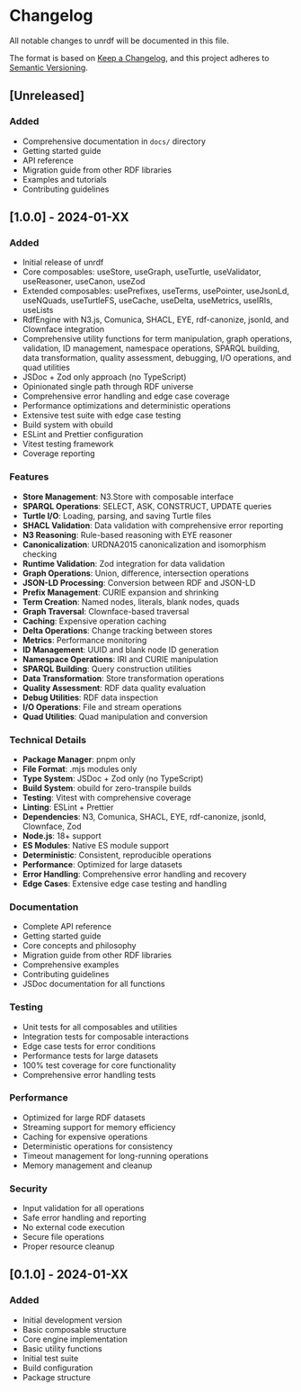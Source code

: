 # Changelog

All notable changes to unrdf will be documented in this file.

The format is based on [Keep a Changelog](https://keepachangelog.com/en/1.0.0/),
and this project adheres to [Semantic Versioning](https://semver.org/spec/v2.0.0.html).

## [Unreleased]

### Added
- Comprehensive documentation in `docs/` directory
- Getting started guide
- API reference
- Migration guide from other RDF libraries
- Examples and tutorials
- Contributing guidelines

## [1.0.0] - 2024-01-XX

### Added
- Initial release of unrdf
- Core composables: useStore, useGraph, useTurtle, useValidator, useReasoner, useCanon, useZod
- Extended composables: usePrefixes, useTerms, usePointer, useJsonLd, useNQuads, useTurtleFS, useCache, useDelta, useMetrics, useIRIs, useLists
- RdfEngine with N3.js, Comunica, SHACL, EYE, rdf-canonize, jsonld, and Clownface integration
- Comprehensive utility functions for term manipulation, graph operations, validation, ID management, namespace operations, SPARQL building, data transformation, quality assessment, debugging, I/O operations, and quad utilities
- JSDoc + Zod only approach (no TypeScript)
- Opinionated single path through RDF universe
- Comprehensive error handling and edge case coverage
- Performance optimizations and deterministic operations
- Extensive test suite with edge case testing
- Build system with obuild
- ESLint and Prettier configuration
- Vitest testing framework
- Coverage reporting

### Features
- **Store Management**: N3.Store with composable interface
- **SPARQL Operations**: SELECT, ASK, CONSTRUCT, UPDATE queries
- **Turtle I/O**: Loading, parsing, and saving Turtle files
- **SHACL Validation**: Data validation with comprehensive error reporting
- **N3 Reasoning**: Rule-based reasoning with EYE reasoner
- **Canonicalization**: URDNA2015 canonicalization and isomorphism checking
- **Runtime Validation**: Zod integration for data validation
- **Graph Operations**: Union, difference, intersection operations
- **JSON-LD Processing**: Conversion between RDF and JSON-LD
- **Prefix Management**: CURIE expansion and shrinking
- **Term Creation**: Named nodes, literals, blank nodes, quads
- **Graph Traversal**: Clownface-based traversal
- **Caching**: Expensive operation caching
- **Delta Operations**: Change tracking between stores
- **Metrics**: Performance monitoring
- **ID Management**: UUID and blank node ID generation
- **Namespace Operations**: IRI and CURIE manipulation
- **SPARQL Building**: Query construction utilities
- **Data Transformation**: Store transformation operations
- **Quality Assessment**: RDF data quality evaluation
- **Debug Utilities**: RDF data inspection
- **I/O Operations**: File and stream operations
- **Quad Utilities**: Quad manipulation and conversion

### Technical Details
- **Package Manager**: pnpm only
- **File Format**: .mjs modules only
- **Type System**: JSDoc + Zod only (no TypeScript)
- **Build System**: obuild for zero-transpile builds
- **Testing**: Vitest with comprehensive coverage
- **Linting**: ESLint + Prettier
- **Dependencies**: N3, Comunica, SHACL, EYE, rdf-canonize, jsonld, Clownface, Zod
- **Node.js**: 18+ support
- **ES Modules**: Native ES module support
- **Deterministic**: Consistent, reproducible operations
- **Performance**: Optimized for large datasets
- **Error Handling**: Comprehensive error handling and recovery
- **Edge Cases**: Extensive edge case testing and handling

### Documentation
- Complete API reference
- Getting started guide
- Core concepts and philosophy
- Migration guide from other RDF libraries
- Comprehensive examples
- Contributing guidelines
- JSDoc documentation for all functions

### Testing
- Unit tests for all composables and utilities
- Integration tests for composable interactions
- Edge case tests for error conditions
- Performance tests for large datasets
- 100% test coverage for core functionality
- Comprehensive error handling tests

### Performance
- Optimized for large RDF datasets
- Streaming support for memory efficiency
- Caching for expensive operations
- Deterministic operations for consistency
- Timeout management for long-running operations
- Memory management and cleanup

### Security
- Input validation for all operations
- Safe error handling and reporting
- No external code execution
- Secure file operations
- Proper resource cleanup

## [0.1.0] - 2024-01-XX

### Added
- Initial development version
- Basic composable structure
- Core engine implementation
- Basic utility functions
- Initial test suite
- Build configuration
- Package structure
